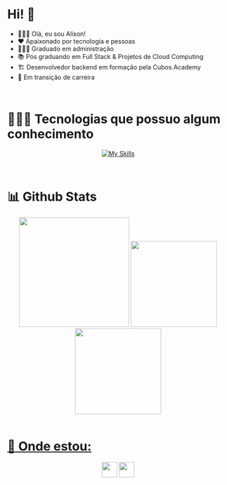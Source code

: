 # Hi! 🖖
- 🙎🏽‍♂️ Olá, eu sou Alison!
- ❤️ Apaixonado por tecnologia e pessoas
- 👨🏼‍🎓 Graduado em administração
- 📚 Pós graduando em Full Stack & Projetos de Cloud Computing
- 🏗️ Desenvolvedor backend em formação pela Cubos.Academy
- 🌱 Em transição de carreira




<br>

<div>

  <div padding="5px">
 
# 👨🏽‍💻 Tecnologias que possuo algum conhecimento
<div align="center">
  
[![My Skills](https://skillicons.dev/icons?i=python,django,selenium,html,css,bootstrap,js,nodejs,express,postman,docker,ai,mysql,vscode&theme=light)](https://skillicons.dev)
</div>
</div>
<br>

# 📊 Github Stats
<div align="center">
  <img height="250em" src="https://github-readme-activity-graph.vercel.app/graph?username=jose-alison&bg_color=030314&color=589edd&line=f5c402&point=f5c402&area=true&hide_border=true)]"/>
  <a href="https://github.com/jose-alison/">   
  <img height="196em" src="https://github-readme-stats.vercel.app/api?username=jose-alison&show_icons=true&theme=holi"/>  
  <img height="196em" src="https://github-readme-stats.vercel.app/api/top-langs/?username=jose-alison&theme=holi&langs_count=8"/>
</div>
</div>
<br>
    
# 🚩 Onde estou:
    
<div align="center"> 
  <a href="https://www.linkedin.com/in/josealison/" target="_blank"><img height="35px" src="https://img.shields.io/badge/-LinkedIn-%230077B5?style=flat&logo=linkedin&logoColor=white" target="_blank"></a> 
    <a href="https://instagram.com/zealisun"><img height="35px" src="https://img.shields.io/badge/instagram-E4405F.svg?style=flat&logo=instagram&logoColor=white"/></a>
</div>    
